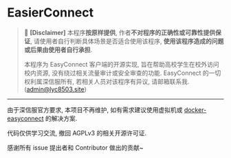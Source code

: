 # EasierConnect

> 🚫 **[Disclaimer]**
> 本程序**按原样提供**, 作者**不对程序的正确性或可靠性提供保证**, 请使用者自行判断具体场景是否适合使用该程序, **使用该程序造成的问题或后果由使用者自行承担**.
> 
> 本程序为 EasyConnect 客户端的开源实现, 旨在帮助高校学生在校外访问校内资源, 没有绕过相关流量审计或安全审查的功能. EasyConnect 的一切权利属深信服所有, 若相关人员对该程序有异议, 请邮箱联系我. (admin@lyc8503.site)

---

由于深信服官方要求, 本项目不再维护, 如有需求建议使用虚拟机或 [docker-easyconnect](https://github.com/Hagb/docker-easyconnect) 的解决方案.

代码仅供学习交流, 撤回 AGPLv3 的相关开源许可证.

感谢所有 issue 提出者和 Contributor 做出的贡献~
